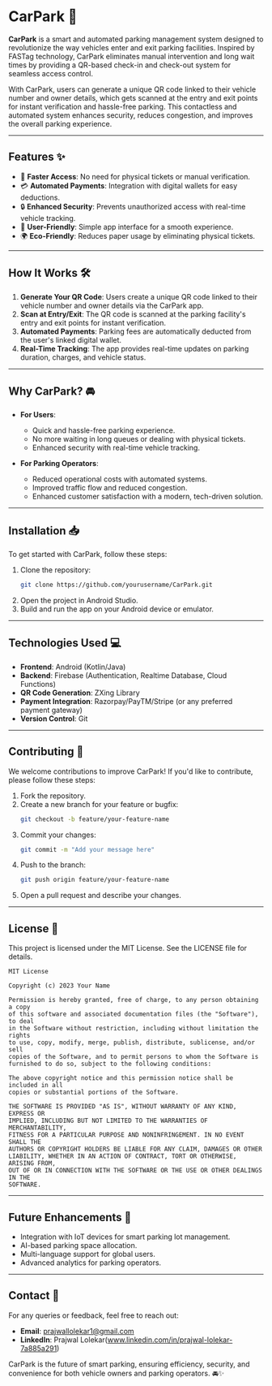 # CarPark 🚗

**CarPark** is a smart and automated parking management system designed to revolutionize the way vehicles enter and exit parking facilities. Inspired by FASTag technology, CarPark eliminates manual intervention and long wait times by providing a QR-based check-in and check-out system for seamless access control.

With CarPark, users can generate a unique QR code linked to their vehicle number and owner details, which gets scanned at the entry and exit points for instant verification and hassle-free parking. This contactless and automated system enhances security, reduces congestion, and improves the overall parking experience.

---

## Features ✨

- 🚀 **Faster Access**: No need for physical tickets or manual verification.
- 💳 **Automated Payments**: Integration with digital wallets for easy deductions.
- 🔒 **Enhanced Security**: Prevents unauthorized access with real-time vehicle tracking.
- 📲 **User-Friendly**: Simple app interface for a smooth experience.
- 🌍 **Eco-Friendly**: Reduces paper usage by eliminating physical tickets.

---

## How It Works 🛠️

1. **Generate Your QR Code**: Users create a unique QR code linked to their vehicle number and owner details via the CarPark app.
2. **Scan at Entry/Exit**: The QR code is scanned at the parking facility's entry and exit points for instant verification.
3. **Automated Payments**: Parking fees are automatically deducted from the user's linked digital wallet.
4. **Real-Time Tracking**: The app provides real-time updates on parking duration, charges, and vehicle status.

---

## Why CarPark? 🚘

- **For Users**:
  - Quick and hassle-free parking experience.
  - No more waiting in long queues or dealing with physical tickets.
  - Enhanced security with real-time vehicle tracking.

- **For Parking Operators**:
  - Reduced operational costs with automated systems.
  - Improved traffic flow and reduced congestion.
  - Enhanced customer satisfaction with a modern, tech-driven solution.

---

## Installation 📥

To get started with CarPark, follow these steps:

1. Clone the repository:
   ```bash
   git clone https://github.com/yourusername/CarPark.git
   ```
2. Open the project in Android Studio.
3. Build and run the app on your Android device or emulator.

---

## Technologies Used 💻

- **Frontend**: Android (Kotlin/Java)
- **Backend**: Firebase (Authentication, Realtime Database, Cloud Functions)
- **QR Code Generation**: ZXing Library
- **Payment Integration**: Razorpay/PayTM/Stripe (or any preferred payment gateway)
- **Version Control**: Git

---

## Contributing 🤝

We welcome contributions to improve CarPark! If you'd like to contribute, please follow these steps:

1. Fork the repository.
2. Create a new branch for your feature or bugfix:
   ```bash
   git checkout -b feature/your-feature-name
   ```
3. Commit your changes:
   ```bash
   git commit -m "Add your message here"
   ```
4. Push to the branch:
   ```bash
   git push origin feature/your-feature-name
   ```
5. Open a pull request and describe your changes.

---

## License 📄

This project is licensed under the MIT License. See the LICENSE file for details.

```text
MIT License

Copyright (c) 2023 Your Name

Permission is hereby granted, free of charge, to any person obtaining a copy
of this software and associated documentation files (the "Software"), to deal
in the Software without restriction, including without limitation the rights
to use, copy, modify, merge, publish, distribute, sublicense, and/or sell
copies of the Software, and to permit persons to whom the Software is
furnished to do so, subject to the following conditions:

The above copyright notice and this permission notice shall be included in all
copies or substantial portions of the Software.

THE SOFTWARE IS PROVIDED "AS IS", WITHOUT WARRANTY OF ANY KIND, EXPRESS OR
IMPLIED, INCLUDING BUT NOT LIMITED TO THE WARRANTIES OF MERCHANTABILITY,
FITNESS FOR A PARTICULAR PURPOSE AND NONINFRINGEMENT. IN NO EVENT SHALL THE
AUTHORS OR COPYRIGHT HOLDERS BE LIABLE FOR ANY CLAIM, DAMAGES OR OTHER
LIABILITY, WHETHER IN AN ACTION OF CONTRACT, TORT OR OTHERWISE, ARISING FROM,
OUT OF OR IN CONNECTION WITH THE SOFTWARE OR THE USE OR OTHER DEALINGS IN THE
SOFTWARE.
```

---

## Future Enhancements 🚀

- Integration with IoT devices for smart parking lot management.
- AI-based parking space allocation.
- Multi-language support for global users.
- Advanced analytics for parking operators.

---

## Contact 📧

For any queries or feedback, feel free to reach out:

- **Email**: prajwallolekar1@gmail.com
- **LinkedIn**: Prajwal Lolekar(www.linkedin.com/in/prajwal-lolekar-7a885a291)

CarPark is the future of smart parking, ensuring efficiency, security, and convenience for both vehicle owners and parking operators. 🚘✨


